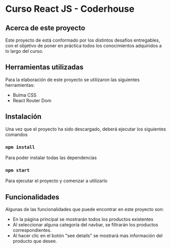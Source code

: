 # Curso React JS - Coderhouse

## Acerca de este proyecto

Este proyecto de está conformado por los distintos desafíos entregables, con el objetivo de poner en práctica
todos los conocimientos adquiridos a lo largo del curso.

## Herramientas utilizadas

Para la elaboración de este proyecto se utilizaron las siguientes herramientas:

- Bulma CSS
- React Router Dom

## Instalación

Una vez que el proyecto ha sido descargado, deberá ejecutar los siguientes comandos

### `npm install`

Para poder instalar todas las dependencias

### `npm start`

Para ejecutar el proyecto y comenzar a utilizarlo

## Funcionalidades

Algunas de las funcionalidades que puede encontrar en este proyecto son:

- En la página principal se mostrarán todos los productos existentes
- Al seleccionar alguna categoría del navbar, se filtrarán los productos correspondientes.
- Al hacer clic en el botón "see details" se mostrará mas información del producto que desee.
